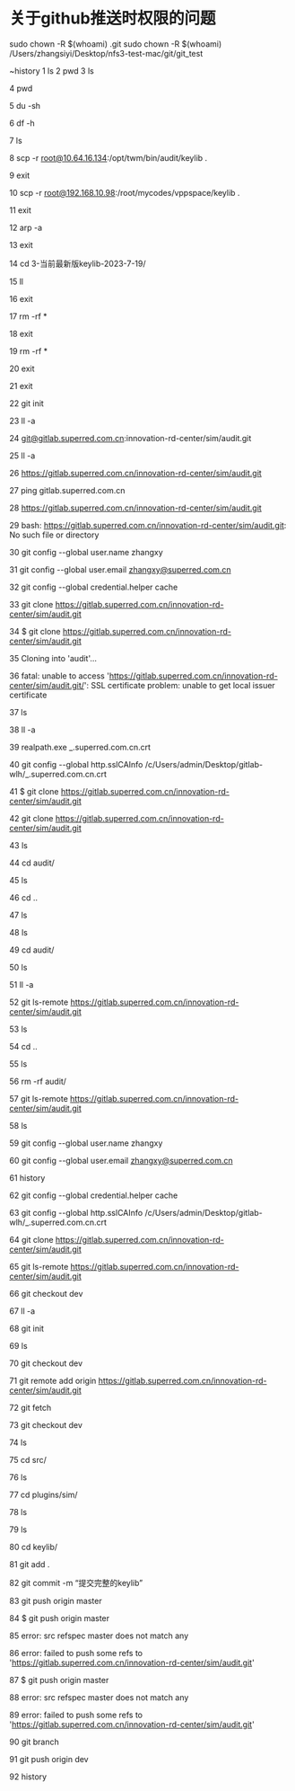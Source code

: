 # 关于github推送时权限的问题
sudo chown -R $(whoami) .git
sudo chown -R $(whoami) /Users/zhangsiyi/Desktop/nfs3-test-mac/git/git_test

~history
1  ls
2  pwd
3  ls

4  pwd

5  du -sh

6  df -h

7  ls

8  scp -r root@10.64.16.134:/opt/twm/bin/audit/keylib .

9  exit

10  scp -r root@192.168.10.98:/root/mycodes/vppspace/keylib .


11  exit

12  arp -a

13  exit

14  cd 3-当前最新版keylib-2023-7-19/

15  ll

16  exit

17  rm -rf *

18  exit

19  rm -rf *

20  exit

21  exit

22  git init

23  ll -a

24  git@gitlab.superred.com.cn:innovation-rd-center/sim/audit.git

25  ll -a

26  https://gitlab.superred.com.cn/innovation-rd-center/sim/audit.git

27  ping gitlab.superred.com.cn

28  https://gitlab.superred.com.cn/innovation-rd-center/sim/audit.git

29  bash: https://gitlab.superred.com.cn/innovation-rd-center/sim/audit.git: No such file or directory

30  git config --global user.name zhangxy

31  git config --global user.email zhangxy@superred.com.cn

32  git config --global credential.helper cache

33  git clone https://gitlab.superred.com.cn/innovation-rd-center/sim/audit.git

34  $ git clone https://gitlab.superred.com.cn/innovation-rd-center/sim/audit.git

35  Cloning into 'audit'...

36  fatal: unable to access 'https://gitlab.superred.com.cn/innovation-rd-center/sim/audit.git/': SSL certificate problem: unable to get local issuer certificate

37  ls

38  ll -a

39  realpath.exe _.superred.com.cn.crt

40  git config --global http.sslCAInfo  /c/Users/admin/Desktop/gitlab-wlh/_.superred.com.cn.crt

41  $ git clone https://gitlab.superred.com.cn/innovation-rd-center/sim/audit.git

42   git clone https://gitlab.superred.com.cn/innovation-rd-center/sim/audit.git

43  ls

44  cd audit/

45  ls

46  cd ..

47  ls

48  ls

49  cd audit/

50  ls


51  ll -a

52  git ls-remote https://gitlab.superred.com.cn/innovation-rd-center/sim/audit.git

53  ls

54  cd ..

55  ls

56  rm -rf audit/

57  git ls-remote https://gitlab.superred.com.cn/innovation-rd-center/sim/audit.git

58  ls

59  git config --global user.name zhangxy

60  git config --global user.email zhangxy@superred.com.cn

61  history

62  git config --global credential.helper cache

63  git config --global http.sslCAInfo  /c/Users/admin/Desktop/gitlab-wlh/_.superred.com.cn.crt

64  git clone https://gitlab.superred.com.cn/innovation-rd-center/sim/audit.git

65  git ls-remote https://gitlab.superred.com.cn/innovation-rd-center/sim/audit.git

66  git checkout dev

67  ll -a

68  git init

69  ls

70  git checkout dev

71  git remote add origin https://gitlab.superred.com.cn/innovation-rd-center/sim/audit.git

72  git fetch

73  git checkout dev

74  ls

75  cd src/

76  ls

77  cd plugins/sim/

78  ls

79  ls

80  cd keylib/

81  git add .

82  git commit -m “提交完整的keylib”

83  git push origin master

84  $ git push origin master

85  error: src refspec master does not match any


86  error: failed to push some refs to 'https://gitlab.superred.com.cn/innovation-rd-center/sim/audit.git'

87  $ git push origin master

88  error: src refspec master does not match any

89  error: failed to push some refs to 'https://gitlab.superred.com.cn/innovation-rd-center/sim/audit.git'

90  git branch

91  git push origin dev

92  history






